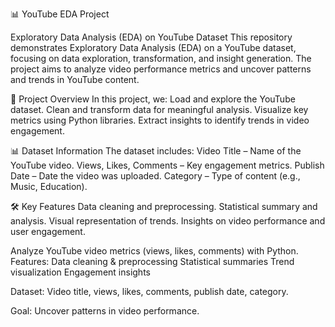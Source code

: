 📊 YouTube EDA Project

Exploratory Data Analysis (EDA) on YouTube Dataset This repository demonstrates Exploratory Data Analysis (EDA) on a YouTube dataset, focusing on data exploration, transformation, and insight generation. The project aims to analyze video performance metrics and uncover patterns and trends in YouTube content.  

📌 Project Overview In this project, we:  Load and explore the YouTube dataset. Clean and transform data for meaningful analysis. Visualize key metrics using Python libraries. Extract insights to identify trends in video engagement. 

📊 Dataset Information The dataset includes:  Video Title – Name of the YouTube video. Views, Likes, Comments – Key engagement metrics. Publish Date – Date the video was uploaded. Category – Type of content (e.g., Music, Education). 

🛠️ Key Features Data cleaning and preprocessing. Statistical summary and analysis. Visual representation of trends. Insights on video performance and user engagement.

Analyze YouTube video metrics (views, likes, comments) with Python. Features:
Data cleaning & preprocessing
Statistical summaries
Trend visualization
Engagement insights

Dataset: Video title, views, likes, comments, publish date, category.

Goal: Uncover patterns in video performance.


